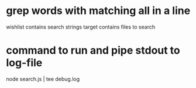 # grep words with matching all in a line 

wishlist contains search strings
target contains files to search

# command to run and pipe stdout to log-file
node search.js | tee debug.log 
